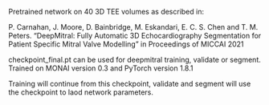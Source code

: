Pretrained network on 40 3D TEE volumes as described in:

P. Carnahan, J. Moore, D. Bainbridge, M. Eskandari, E. C. S. Chen and T. M. Peters. “DeepMitral: Fully Automatic 3D Echocardiography Segmentation for Patient Specific Mitral Valve Modelling” in Proceedings of MICCAI 2021


checkpoint_final.pt can be used for deepmitral training, validate or segment. Trained on MONAI version 0.3 and PyTorch version 1.8.1

Training will continue from this checkpoint, validate and segment will use the checkpoint to laod network parameters.